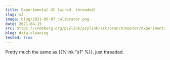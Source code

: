 ```yaml
---
title: Experimental UI (wired, threaded)
slug: s2
image: blog/2021-05-07_calibrator.png
date: 2021-04-15
src: https://codeberg.org/psylink/psylink/src/branch/master/experimental/4_model3/calibrator
blog: data-cleaning
tested: true
---
```


Pretty much the same as {{%link "s1" %}}, just threaded.
